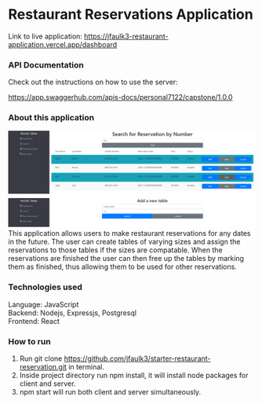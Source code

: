 # Restaurant Reservations Application

Link to live application: https://jfaulk3-restaurant-application.vercel.app/dashboard

### API Documentation

Check out the instructions on how to use the server:

https://app.swaggerhub.com/apis-docs/personal7122/capstone/1.0.0

### About this application

![Searching for reservations by number](/images/findRes.png?raw=true)
![Adding a table to the database](/images/addTable.png?raw=true)
This application allows users to make restaurant reservations for any dates in the future. The user can create tables of varying sizes and assign the reservations to those tables if the sizes are compatable. When the reservations are finished the user can then free up the tables by marking them as finished, thus allowing them to be used for other reservations.

### Technologies used

Language: JavaScript  
Backend: Nodejs, Expressjs, Postgresql  
Frontend: React

### How to run

1. Run git clone https://github.com/jfaulk3/starter-restaurant-reservation.git in terminal.
2. Inside project directory run npm install, it will install node packages for client and server.
3. npm start will run both client and server simultaneously.
